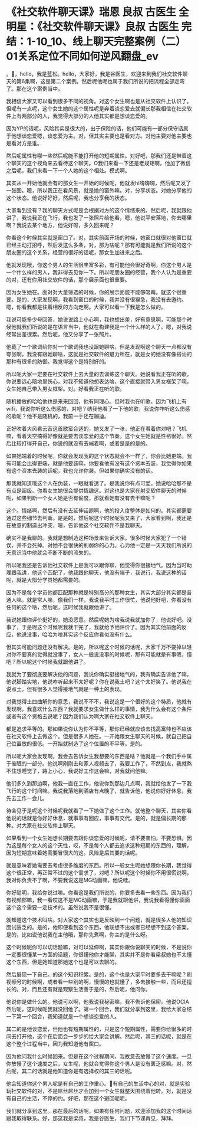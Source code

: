 # 《社交软件聊天课》瑞恩 良叔 古医生 全明星：《社交软件聊天课》良叔 古医生 完结：1-10_10、线上聊天完整案例（二）01关系定位不同如何逆风翻盘_ev

。🎼，hello，我是蓝松。hello，大家好，我是谷医生，欢迎来到我们社交软件聊天的第6集啊，这是第二个案例。然后呢他呢也属于我们所说的把流程全部走弯了。那在这个案例当中。

我相信大家又可以看到很多不同的视角。对这个女生啊也是从社交软件上认识了。但呢有一点呢，这个女生她的这个属性呢是奔着谈恋爱去就偏长那我相信在社交软件上有两部分的人，我觉得大部分的人他其实都是想谈恋爱的。

因为YP的话呢，风险其实是很大的，出于保险的话，他们可能有一部分保守话属于他想谈恋爱嗯，谈恋爱为主。对，但其实主要也是看对方。对他主要对他主要也是看对方是谁。

然后呢属性有哪一些然后呢能不能打开他的短期属性。对好吧，那我们还是带着这个聊天的这个视角来去看待这个聊天。O我们来看一下还是老规矩啊，他加了微信之后呢，我们来看一下一个人她的这个相处。模式啊。

其实从一开始他就会有的那女生一开始的时候呢，他就发hi嗨嗨嗨，然后呢又发了一张图。嗯，所以我正在看风景，就是她的窗外嘛。对，分享状态。对她分享他的这个状态。他说好好好，然后呢，我也分享我的状态。

大家看到没有？我的聊天方式呢是会根据对方的这个情绪来的。然后呢，我就跟他讲了，我说我正在飞行，我也发了一张照片给他看，嗯，他说平安落地，你去哪里啊？我说去某个地方，他说好呀，多久回来呢？

你看这个时候其实就是窗口了。对，其实前面开场的时候，她窗口就很对他窗口就已经主动打招呼，然后发这么多条，对，那为啥呢？那有可能就是我们所说的这个朋友圈的这个关系，经营的很好的话呢，那女生加进来之后。

他就发现哦，你这个男人的生活很丰富多彩，有可能他会很好奇啊，你这个男人是一个什么样的男人，我非得去见你一下。所以呢朋友圈的经营，我个人认为是重要的对，还有你用社交软件的话，那个展示面也很重要。

因为女生她在。面对对大量筛选的时候，你的展示面能不能够吸睛。就这个很重要。是的，大家发现啊，我看到窗口的时候，我并没有很猴急，我没有去邀约。嗯，你看我都是往着相反的方向走啊。大家可以看一下我是怎么做的。

我说可能多少号回答，她说说路上小心啊，我也想出差，好有意思啊，可能那个时候他就我们所说的是在语言当中，他就在构建我是一个什么样的人了。嗯，对我说经常出差很累。然后呢，他又分享了一张照片。

他截了一个歌词给你对一个歌词我也没跟她聊啥，但是发现啊这个聊天一点都没有夸张啊，我没有跟她聊啥，这就是社交软件的魅力所在，就是女的她没有像搭讪的那种有很多的防御。我觉得这个是特别好的。

所以呢大家一定要在社交软件上去大量的去训练这个聊天。她说看我正在听的歌，你说要远心暗地里伤心，对我不知道他想表达啥，这个直接就带入男女框架了嘛，女生她自己带入男女框架。对。好看我正在听的歌。

随机播放的哈哈他也是来来回回，他有同理心。但时我也在听歌，因为飞机上有wifi，我说你听这么伤感的，对吧？结我他看了一下他的歌，我说你咋听这么伤感的歌呢？他不是随机的，我前一手还在蹦迪。

正好吹着大风看云音这首歌蛮合适的，她又发了一张，他正在看着你对吧？飞机嘛，看着天空搞得好像就是要去谈恋爱的这个节奏。这个女生她就是性格很好。然后比较打得开自己，你说的就没有去端着啊，或者是是的是的。

如果她端着的时候呢，你就会发现我的这个状态就会不一样了，你会比她更端。我有可能会比得更端，就是他要装嘛，你要看他有没有这个资本去装，我觉得你如果有这个资本去装的话呢，我也允许你装。但如果你确实没有的话。

那我就知道哦这个人在伪装，一眼就看透了。是我说你有点可爱。她说哈哈那不是有点是超级。你看女生她很会提供情趣这。对这也是大家在射交软件聊天的时候呢，如果判断一个女人她是否有偷度，那就看她有没有去干嘛呢？

这个。情绪啊，然后有没有去延伸话题啊，他的投入度整体是如何的。其实都需要通过这些细节去判断。是是的，然后呢这个时候呢我又来了，大家看到啊，我还是在故意的制造出冲突，嗯，告诉他这个社交软件不是我聊天。

确实不是我聊的。我就是想制造这种场景来告诉大家。很多时候大家犯了一个错误，并不会死掉。对她不会很快的削弱你的心力。心力他一定是一天天我们所说的无意识当中他就会不断不断的流失的。

所以呢我还是告诉他社交软件上是我可以跟你聊，他觉得你很接地气。因为当时助理跟我讲，他这个匹配了，他我跟他聊天，他没有端子，我说行，我说这种的话呢，就是大部分学员她都需要的。

因为不是每个学员他都匹配那种就是特别高分的那种女生，其实大部分其实都是普通人嘛，就是常人嘛，像我们一样，我说我平时工作很忙，他说他好吧，你看没有任何的这个啥，然后呢，这时候我就跟他讲了。

我说她跟你评价挺好的，她没恶意。然后呢她为啥我说我就加你了，他说好吧。没事了，于是呢这个时候呢我就干完了，我就给予他评价了。因为其实他前面的反应，他说没事，哈哈为啥其实这个反应你看似没有什么。

但其实可能问题还没有解决。是的，所以呢这个时候的话呢，大家千万不要掉以轻对你不要真的觉得就没事了，女人一般说没事的时候呢，那有可能就是有事嗯，懂吧？所以呢这个时候我就跟他讲了。

我就为了要彻底要解决他的问题，我说你确实挺接地气的，我有确实告诉他了嘛，他说脚踏实地，他说咋听起来不太好呢？你在说我土吧？这个太好笑了。他说我在说点土，但有很多人觉得接地气就是一种土的表现。

对我觉得土曲曲解你的意思，我说不不不，我说这是一个很好的这个特质，他就有发现啊，我喜欢什么东西？我就要求女生做什么样的事情，我为什么会有这个条件或者有这个资格去说呢？因为我们认为啊大家在社交软件上聊天。

都是追求平等的。那如果说你认为你不平等，那你已经就应该去找高富帅也不应该在社交软件上去做这个。但是很多人她在。一开始跟女生聊天的时候，就自己把自己位置放的很低。一开始就制造了这个位置的不平等。是的。

所以呢大家会发现啊，我会去告诉女生我想要的东西是啥？他就是一个我们手中属于催眠的一部分。他说啊刚刚去和家人视频去了，我要工作了，不然到点，我就熬不住想睡觉了，路上小心，我说好工作这会嘛，对我就问他嘛。

他们多久到那边啊，他我一直在工作，他说你到那边几点啊，我就给他发了一下我飞行的这个时间嘛。我说我落地到酒店有点晚了，就告诉他，他说你好好休息，我先去工作一会儿。

待会见于是呢这个时候呢我就看了一下她做了这个工作。就他整个聊天，其实你看他说的话就是你好好休息，就事事有回应，事事有交代。是的，就是偏长期的那种。对大家在社交软件上聊天。

如果看到一个女生她想长期要去跟你谈恋爱的时候呢，请不要害怕，不要恐惧。因为这是每个女人的这个天性，哎，不是每个人都去追求这种短期的东西的，理解，因为短期意味着她需要冒很大的这。风险是后其要的话呢。

就是意味着她需要去考虑很多维度的东西。所以一般女生呢她想跟你长期，我觉得这个很正常，再正常不过的这个需求了，对吧？所以呢这个时候你不用很慌说啊，我对你负责不了啊，不要我说这是MG动画嘛，他说哇。

你好聪明，我给你说过嘛。你看这是我们所说的，你要多去看一些东西。因为我们有视频部嘛，我一看哎这不是MG动画嘛，于是我就跟他讲，我说我看得懂你画面这个这个需要一定技术的。虽然说我不是很懂。

就知道这个技术叫啥。对大家这个其实也是反映到一个问题，就是很多人他的知识面试匮乏的。是的，他即便看到这个东西，他联想不出或者已经想不到这个答案。是的，比如说他说我在主他哦，那你先煮啊，你主的是什么呀。

这个时候呢你可以切话题嘛，对可以延伸啊，其实你跟你说聊天的时候，不是说你一定要很懂某一方面的话题，你很懂他你才能聊，其实并不是你看梁叔她也不太懂这个东西，但是她知道那她这个也是可以去聊的。

然后展现一下自己。的这个知识积累。是的，这个也是大家平时要多去干嘛呢？刷视频号的时候啊，或者看一些别的啊，慢慢的也就懂了，多去接触一些，而且还擅长的。对，而且还有就是观察生活善于是的，然后呢，他问你。

他说你是做什么的。他说可以啊，他我说我秘密嘛，我不告诉他保密。他说OCIA然后呢，这时候呢我就没回他了。第一个回合，我们就分享到这里，我给大家总结一下第一个回合，我知道就是一个想谈恋爱的人。

其二的是他谈恋爱，但他也有短期属性的，只是这个短期属性，需要你给很多的时间去打开他，这个在后面会一步步的给大家会讲解。然后呢，其三的话呢，就是在这个整个过程当中，因为我知道他有窗口。

因为他问我什么时候回来。但是在这个过程期间，我故意去放慢了这个速度。一旦你放慢了这个速度之后，女生呢，他就会觉得你这个男人是没有匮乏感嘛。对，然后呢，其二的话就是他知道你是有选择权的其三的话呢。

他会知道你这个男人呢是有自己的工作重心。🎼有自己的生活中心的对，就是实验玩社交软件的对，不是屌丝屌丝才会加到一个女生就整天围绕着他转。对，就是没有自己的生活，不停的约。好吧，那在这个避回呢呢。

我们就分享到这里。那在最后的话呢，如果有任何问题，欢迎添加我的这个时间话跟我取得联系。好，那这我是梁叔，我是谷医生，我们下节课再见，拜拜。

